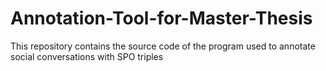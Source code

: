 # Annotation-Tool-for-Master-Thesis
This repository contains the source code of the program used to annotate social conversations with SPO triples
